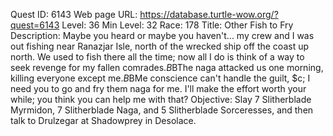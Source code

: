 Quest ID: 6143
Web page URL: https://database.turtle-wow.org/?quest=6143
Level: 36
Min Level: 32
Race: 178
Title: Other Fish to Fry
Description: Maybe you heard or maybe you haven't... my crew and I was out fishing near Ranazjar Isle, north of the wrecked ship off the coast up north. We used to fish there all the time; now all I do is think of a way to seek revenge for my fallen comrades.$B$BThe naga attacked us one morning, killing everyone except me.$B$BMe conscience can't handle the guilt, $c; I need you to go and fry them naga for me. I'll make the effort worth your while; you think you can help me with that?
Objective: Slay 7 Slitherblade Myrmidon, 7 Slitherblade Naga, and 5 Slitherblade Sorceresses, and then talk to Drulzegar at Shadowprey in Desolace.
